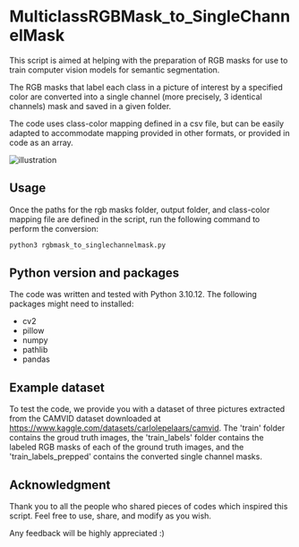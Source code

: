 # MulticlassRGBMask_to_SingleChannelMask
This script is aimed at helping with the preparation of RGB masks for use to train computer vision models
for semantic segmentation.

The RGB masks that label each class in a picture of interest by a specified color are converted into
a single channel (more precisely, 3 identical channels) mask and saved in a given folder. 

The code uses class-color mapping defined in a csv file, but can be easily adapted to accommodate mapping
provided in other formats, or provided in code as an array.

![illustration](https://github.com/christianTsounguiObama/MulticlassRGBMask_to_SingleChannelMask/assets/104940386/a6ca4c45-6d7c-4bb1-8a18-d9b181b2ecf7)

## Usage
Once the paths for the rgb masks folder, output folder, and class-color mapping file are defined in the script,
run the following command to perform the conversion:
```bash
python3 rgbmask_to_singlechannelmask.py
```


## Python version and packages
The code was written and tested with Python 3.10.12. The following packages might need to installed:
- cv2
- pillow
- numpy
- pathlib
- pandas

## Example dataset
To test the code, we provide you with a dataset of three pictures extracted from the CAMVID dataset downloaded at 
https://www.kaggle.com/datasets/carlolepelaars/camvid. The 'train' folder contains the groud truth images, 
the 'train_labels' folder contains the labeled RGB masks of each of the ground truth images, and the 'train_labels_prepped' 
contains the converted single channel masks.

## Acknowledgment
Thank you to all the people who shared pieces of codes which inspired this script. Feel free to use, 
share, and modify as you wish.

Any feedback will be highly appreciated :)

